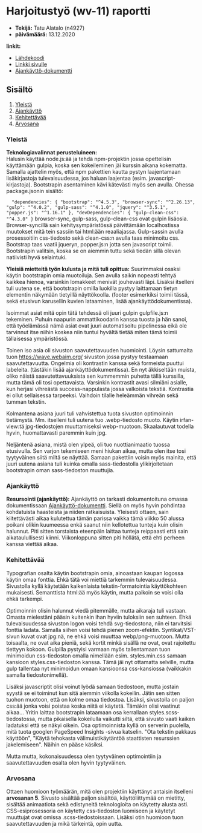 # Harjoitustyö (wv-11) raportti

- **Tekijä:** Tatu Alatalo (n4927)  
- **päivämäärä:** 13.12.2020

**linkit:**
- [Lähdekoodi](https://gitlab.labranet.jamk.fi/N4927/ttms0400-web-visualisointi/-/tree/pages/h11_harjoitustyo)
- [Linkki sivulle](https://n4927.pages.labranet.jamk.fi/ttms0400-web-visualisointi/h11_harjoitustyo/src/)
- [Ajankäyttö-dokumentti](https://gitlab.labranet.jamk.fi/N4927/ttms0400-web-visualisointi/-/blob/pages/h11_harjoitustyo/dokumentaatio/ajankäyttö.md)

## Sisältö
1. [Yleistä](#yleistä)
2. [Ajankäyttö](#ajankäyttö)
3. [Kehitettävää](#kehitettävää)
3. [Arvosana](#arvosana)


### Yleistä

**Teknologiavalinnat perusteluineen:**  
Halusin käyttää node.js:ää ja tehdä npm-projektin jossa opettelisin käyttämään gulpia, koska sen kokeileminen jäi kurssin aikana kokematta. Samalla ajattelin myös, että npm pakettien kautta pystyn laajentamaan lisäkirjastoja tulevaisuudessa, jos haluan laajentaa (esim. javascript-kirjastoja). Bootstrapin asentaminen kävi kätevästi myös sen avulla. Ohessa package.jsonin sisältö:

`  "dependencies": {
    "bootstrap": "^4.5.3",
    "browser-sync": "^2.26.13",
    "gulp": "^4.0.2",
    "gulp-sass": "^4.1.0",
    "jquery": "^3.5.1",
    "popper.js": "^1.16.1"
  },
  "devDependencies": {
    "gulp-clean-css": "^4.3.0"
  }`
browser-sync, gulp-sass, gulp-clean-css ovat gulpin lisäosia. Browser-syncillä sain kehitysympäristössä päivittämään localhostissa muutokset mitä tein sassiin tai html:ään reaaliajassa. Gulp-sassin avulla prosessoitiin css-tiedosto sekä clean-css:n avulla taas minimoitu css. Bootstrap taas vaatii jqueryn, popper.js:n jotta sen javascript toimii. Bootstrapin valitsin, koska se on aiemmin tuttu sekä tiedän sillä olevan natiivisti hyvä selaintuki.

**Yleisiä mietteitä työn kulusta ja mitä tuli opittua:**
Suurimmaksi osaksi käytin bootstrapin omia muotoiluja. Sen avulla saikin nopeasti tehtyä kaikkea hienoa, varsinkin lomakkeet menivät jouhevasti läpi. Lisäksi itselleni tuli uutena se, että bootstrapin omilla luokilla pystyy laittamaan tietyn elementin näkymään tietyillä näyttökoolla. (footer esimerkiksi toimii tässä, sekä etusivun karusellin kuvien lataaminen, lisää ajankäyttödokumentissa).

Isoimmat asiat mitä opin tätä tehdessä oli juuri gulpin gulpfile.js:n tekeminen. Puhuin naapurin ammattikoodarin kanssa tuosta ja hän sanoi, että työelämässä nämä asiat ovat juuri automatisoitu pipelinessa eikä ole tarvinnut itse niihin koskea niin tuntui hyvältä tietää miten tämä toimii tällaisessa ympäristössä. 

Toinen iso asia oli sivuston saavutettavuuden huomiointi. Löysin sattumalta tuon https://wave.webaim.org/ sivuston jossa pystyy testaamaan saavutettavuutta. Ongelmia oli kontrastin kanssa sekä formeista puuttui labeleita. (tästäkin lisää ajankäyttödokumentissa). En nyt äkkiseltään muista, oliko näistä saavutettavuuksista sen kummemmin puhetta tällä kurssilla, mutta tämä oli tosi opettavaista. Varsinkin kontrastit avasi silmiäni asialle, kun herjasi vihreästä success-nappulasta jossa valkoista tekstiä. Kontrastia ei ollut sellaisessa tarpeeksi. Vaihdoin tilalle heleämmän vihreän sekä tumman tekstin.

Kolmantena asiana juuri tuli vahvistettua tuota sivuston optimoinnin tietämystä. Mm. itselleni tuli uutena tuo .webp-tiedosto muoto. Käytin irfan-view:tä jpg-tiedostojen muuttamiseksi webp-muotoon. Skaalautuvat todella hyvin, huomattavasti paremmin kuin jpg.

Neljäntenä asiana, mistä olen ylpeä, oli tuo nuottianimaatio tuossa etusivulla. Sen varjon tekemiseen meni hiukan aikaa, mutta olen itse tosi tyytyväinen siitä miltä se näyttää. Samaan pakettiin voisin myös mainita, että juuri uutena asiana tuli kuinka omalla sass-tiedostolla ylikirjoitetaan bootstrapin oman sass-tiedoston muuttujia.

### Ajankäyttö

**Resursointi (ajankäyttö):**
Ajankäyttö on tarkasti dokumentoituna omassa dokumentissaan [Ajankäyttö-dokumentti](https://gitlab.labranet.jamk.fi/N4927/ttms0400-web-visualisointi/-/blob/pages/h11_harjoitustyo/dokumentaatio/ajankäyttö.md). Siellä on myös hyvin pohdintaa kohdatuista haasteista ja niiden ratkaisuista. Yleisesti ottaen, sain kiitettävästi aikaa kulutettua tämän parissa vaikka tämä viikko 50 alussa poikani olikin kuumeessa enkä saanut niin kellotettua tunteja kuin olisin halunnut. Piti sitten torstaista eteenpäin laittaa tunteja reippaasti että sain aikataulullisesti kiinni. Viikonloppuna sitten piti höllätä, että ehti perheen kanssa viettää aikaa. 

### Kehitettävää

Typografian osalta käytin bootstrapin omia, ainoastaan kaupan logossa käytin omaa fonttia. Ehkä tätä voi miettiä tarkemmin tulevaisuudessa. Sivustolla kyllä käytetään kaikenlaista tekstin-formatointia käyttökohteen mukaisesti. Semanttista html:ää myös käytin, mutta paikoin se voisi olla ehkä tarkempi.

Optimoinnin olisin halunnut viedä pitemmälle, mutta aikaraja tuli vastaan. Omasta mielestäni pääsin kuitenkin ihan hyviin tuloksiin sen suhteen. Ehkä tulevaisuudessa sivuston logon voisi tehdä svg-tiedostona, niin ei tarvitsisi fonttia ladata. Samalla siihen voisi tehdä pienen zoom-efektin. Syntikat/VST-sivun kuvat ovat jpg:nä, ne ehkä voisi muuttaa webp/png-muotoon. Mutta toisaalta, ne ovat aika pieniä, sekä kortit minkä sisällä ne ovat, ovat rajoitettu tiettyyn kokoon. Gulpilla pystyisi varmaan myös tallentamaan tuon minimoidun css-tiedoston omalla nimellään esim. styles.min.css samaan kansioon styles.css-tiedoston kanssa. Tämä jäi nyt ottamatta selville, mutta gulp tallentaa nyt minimoidun omaan kansioonsa css-kansiossa (vaikkakin samalla tiedostonimellä). 

Lisäksi javascriptit olisi voinut lyödä samaan tiedostoon, mutta jostain syystä se ei toiminut kun sitä aiemmin viikolla kokeilin. Jätin sen sitten tuohon muotoon, että on kolme omaa tiedostoa. Lisäksi, sivustolla on paljon css:ää jonka voisi poistaa koska niitä ei käytetä. Tämäkin olisi vaatinut aikaa... Yritin laittaa bootstrapin lataamaan osa kerrallaan styles.scss-tiedostossa, mutta pikaisella kokeilulla vaikutti siltä, että sivusto vaati kaiken ladatuksi että se näkyi oikein. Osa optimoinnista kyllä on serverin puolella, mitä tuota googlen PageSpeed Insights -sivua katselin. "Ota tekstin pakkaus käyttöön", "Käytä tehokasta välimuistikäytäntöä staattisten resurssien jakelemiseen". Näihin en pääse käsiksi.

Mutta mutta, kokonaisuudessa olen tyytyväinen optimointiin ja saavutettavuuden osalta olen hyvin tyytyväinen. 

### Arvosana

Ottaen huomioon työmäärän, mitä olen projektiin käyttänyt antaisin itselleni **arvosanan 5**. Sivusto sisältää paljon sisältöä, käyttöliittymää on mietitty, sisältää animaatiota sekä edistyneitä teknologioita on käytetty alusta asti. CSS-esiprosessoria on käytetty css-tiedoston luomiseen ja käytetyt muuttujat ovat omissa .scss-tiedostoissaan. Lisäksi otin huomioon tuon saavutettavuuden ja mikä tärkeintä, opin uutta.